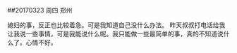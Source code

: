##20170323   周四   郑州

媳妇的事，反正也比较着急。可是我知道自己没什么办法。
昨天叔叔打电话给我让我说一些事情，可是我能说什么呢。我只能做一些最简单的事，真的不知道说什么了。心情不好。 

